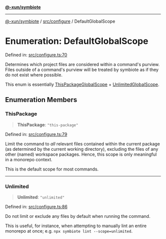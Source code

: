 [**@-xun/symbiote**](../../../README.md)

***

[@-xun/symbiote](../../../README.md) / [src/configure](../README.md) / DefaultGlobalScope

# Enumeration: DefaultGlobalScope

Defined in: [src/configure.ts:70](https://github.com/Xunnamius/symbiote/blob/8c20d618d9f5aba2b98dbaa28f75ebe8791b6067/src/configure.ts#L70)

Determines which project files are considered within a command's purview.
Files outside of a command's purview will be treated by symbiote as if they
do not exist where possible.

This enum is essentially [ThisPackageGlobalScope](ThisPackageGlobalScope.md) +
[UnlimitedGlobalScope](UnlimitedGlobalScope.md).

## Enumeration Members

### ThisPackage

> **ThisPackage**: `"this-package"`

Defined in: [src/configure.ts:79](https://github.com/Xunnamius/symbiote/blob/8c20d618d9f5aba2b98dbaa28f75ebe8791b6067/src/configure.ts#L79)

Limit the command to _all_ relevant files contained within the current
package (as determined by the current working directory), excluding the
files of any other (named) workspace packages. Hence, this scope is only
meaningful in a monorepo context.

This is the default scope for most commands.

***

### Unlimited

> **Unlimited**: `"unlimited"`

Defined in: [src/configure.ts:86](https://github.com/Xunnamius/symbiote/blob/8c20d618d9f5aba2b98dbaa28f75ebe8791b6067/src/configure.ts#L86)

Do not limit or exclude any files by default when running the command.

This is useful, for instance, when attempting to manually lint an entire
monorepo at once; e.g. `npx symbiote lint --scope=unlimited`.
